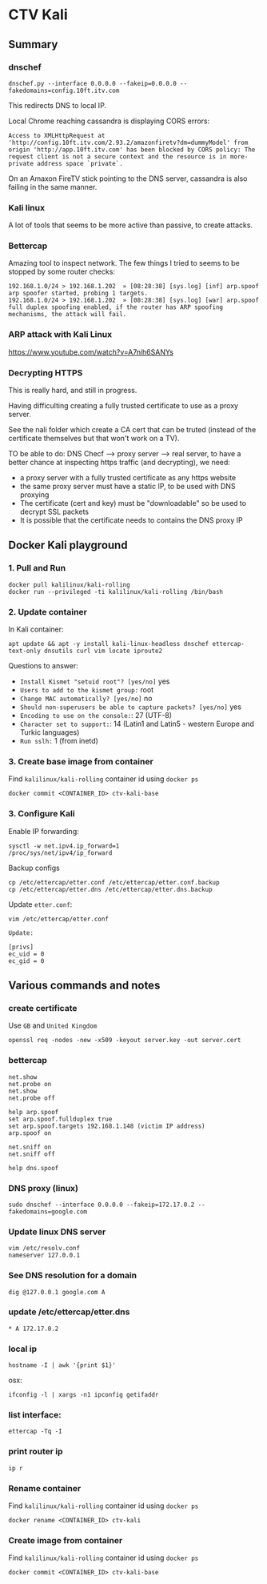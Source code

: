 # CTV Kali

## Summary

### dnschef

```
dnschef.py --interface 0.0.0.0 --fakeip=0.0.0.0 --fakedomains=config.10ft.itv.com
```

This redirects DNS to local IP.

Local Chrome reaching cassandra is displaying CORS errors:

```
Access to XMLHttpRequest at 'http://config.10ft.itv.com/2.93.2/amazonfiretv?dm=dummyModel' from origin 'http://app.10ft.itv.com' has been blocked by CORS policy: The request client is not a secure context and the resource is in more-private address space `private`.
```

On an Amaxon FireTV stick pointing to the DNS server, cassandra is also failing in the same manner.

### Kali linux

A lot of tools that seems to be more active than passive, to create attacks.

### Bettercap

Amazing tool to inspect network. The few things I tried to seems to be stopped by some router checks:

```
192.168.1.0/24 > 192.168.1.202  » [08:28:38] [sys.log] [inf] arp.spoof arp spoofer started, probing 1 targets.
192.168.1.0/24 > 192.168.1.202  » [08:28:38] [sys.log] [war] arp.spoof full duplex spoofing enabled, if the router has ARP spoofing mechanisms, the attack will fail.
```

### ARP attack with Kali Linux

https://www.youtube.com/watch?v=A7nih6SANYs

### Decrypting HTTPS

This is really hard, and still in progress.

Having difficulting creating a fully trusted certificate to use as a proxy server.

See the nali folder which create a CA cert that can be truted (instead of the certificate themselves but that won't work on a TV).

TO be able to do: DNS Checf --> proxy server --> real server, to have a better chance at inspecting https traffic (and decrypting), we need:

- a proxy server with a fully trusted certificate as any https website
- the same proxy server must have a static IP, to be used with DNS proxying
- The certificate (cert and key) must be "downloadable" so be used to decrypt SSL packets
- It is possible that the certificate needs to contains the DNS proxy IP

## Docker Kali playground

### 1. Pull and Run

```
docker pull kalilinux/kali-rolling
docker run --privileged -ti kalilinux/kali-rolling /bin/bash
```

### 2. Update container

In Kali container:

```
apt update && apt -y install kali-linux-headless dnschef ettercap-text-only dnsutils curl vim locate iproute2
```

Questions to answer:

- `Install Kismet "setuid root"? [yes/no]` yes
- `Users to add to the kismet group:` root
- `Change MAC automatically? [yes/no]` no
- `Should non-superusers be able to capture packets? [yes/no]` yes
- `Encoding to use on the console:`: 27 (UTF-8)
- `Character set to support:`: 14 (Latin1 and Latin5 - western Europe and Turkic languages)
- `Run sslh:` 1 (from inetd)

### 3. Create base image from container

Find `kalilinux/kali-rolling` container id using `docker ps`

```
docker commit <CONTAINER_ID> ctv-kali-base
```

### 3. Configure Kali

Enable IP forwarding:

```
sysctl -w net.ipv4.ip_forward=1
/proc/sys/net/ipv4/ip_forward
```

Backup configs

```
cp /etc/ettercap/etter.conf /etc/ettercap/etter.conf.backup
cp /etc/ettercap/etter.dns /etc/ettercap/etter.dns.backup
```

Update `etter.conf`:

```
vim /etc/ettercap/etter.conf

Update:

[privs]
ec_uid = 0
ec_gid = 0
```

## Various commands and notes

### create certificate

Use `GB` and `United Kingdom`

```
openssl req -nodes -new -x509 -keyout server.key -out server.cert
```

### bettercap

```
net.show
net.probe on
net.show
net.probe off

help arp.spoof
set arp.spoof.fullduplex true
set arp.spoof.targets 192.168.1.148 (victim IP address)
arp.spoof on

net.sniff on
net.sniff off

help dns.spoof
```

### DNS proxy (linux)

```
sudo dnschef --interface 0.0.0.0 --fakeip=172.17.0.2 --fakedomains=google.com
```

### Update linux DNS server

```
vim /etc/resolv.conf
nameserver 127.0.0.1
```

### See DNS resolution for a domain

```
dig @127.0.0.1 google.com A
```

### update /etc/ettercap/etter.dns

```
* A 172.17.0.2
```

### local ip

```
hostname -I | awk '{print $1}'
```

osx:

```
ifconfig -l | xargs -n1 ipconfig getifaddr
```

### list interface:

```
ettercap -Tq -I
```

### print router ip
```
ip r
```

### Rename container

Find `kalilinux/kali-rolling` container id using `docker ps`

```
docker rename <CONTAINER_ID> ctv-kali
```

### Create image from container

Find `kalilinux/kali-rolling` container id using `docker ps`

```
docker commit <CONTAINER_ID> ctv-kali-base
```
